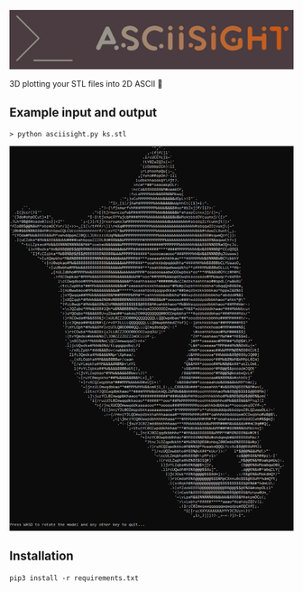 ![asciisight](asciisight.png)

3D plotting your STL files into 2D ASCII 🎨

## Example input and output
```
> python asciisight.py ks.stl
```

![example](example.png)

## Installation

```
pip3 install -r requirements.txt
```